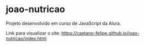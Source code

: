 # joao-nutricao
Projeto desenvolvido em curso de JavaScript da Alura.

Link para visualizar o site: https://caetano-felipe.github.io/joao-nutricao/index.html
